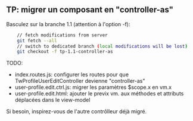 ## TP: migrer un composant en "controller-as"

Basculez sur la branche 1.1 (attention à l'option -f):


``` bash
    // fetch modifications from server
    git fetch --all
    // switch to dedicated branch (local modifications will be lost)
	git checkout -f tp-1.1-controller-as
```

TODO:
* index.routes.js: configurer les routes pour que TwProfileUserEditController devienne "controller-as"
* user-profile.edit.ctrl.js: migrer les paramètres $scope.x en vm.x
* user-profile.edit.html: ajouter le previx vm. aux méthodes et attributs déplacées dans le view-model

Si besoin, inspirez-vous de l'autre contrôlleur déjà migré.

